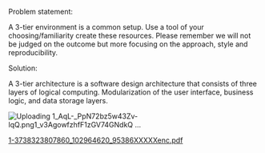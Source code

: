 Problem statement:

A 3-tier environment is a common setup. Use a tool of your choosing/familiarity create these
resources. Please remember we will not be judged on the outcome but more focusing on the
approach, style and reproducibility.


Solution:

A 3-tier architecture is a software design architecture that consists of three layers of logical computing. Modularization of the user interface, business logic, and data storage layers.


![Uploading 1_AqL-_PpN72bz5w43Zv-lqQ.png![1_v3AgowfzhfF1zGV74GNdkQ](https://user-images.githubusercontent.com/95206212/174721210-68edfc2d-cd44-46a2-ae82-777e6112a745.png)
…]()

[1-3738323807860_102964620_95386XXXXXenc.pdf](https://github.com/vinjamvamsi/Challenges/files/8945981/1-3738323807860_102964620_95386XXXXXenc.pdf)
